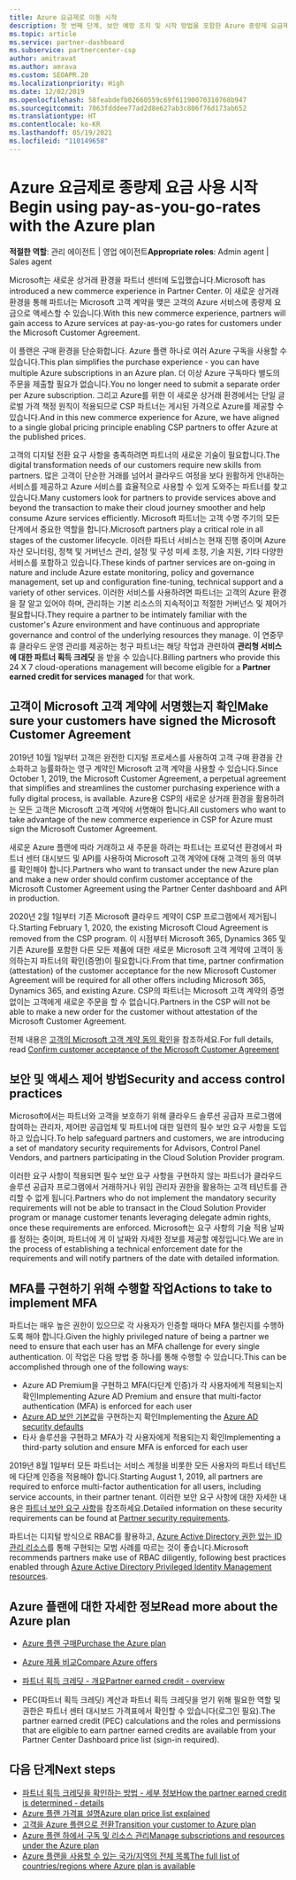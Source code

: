 ```yaml
---
title: Azure 요금제로 이동 시작
description: 첫 번째 단계, 보안 예방 조치 및 시작 방법을 포함한 Azure 종량제 요금제를 사용하여 귀하와 고객이 알아야 하는 사항에 대해 알아봅니다.
ms.topic: article
ms.service: partner-dashboard
ms.subservice: partnercenter-csp
author: amitravat
ms.author: amrava
ms.custom: SEOAPR.20
ms.localizationpriority: High
ms.date: 12/02/2019
ms.openlocfilehash: 58feabdefb02660559c69f61190070310768b947
ms.sourcegitcommit: 7063fdddee77ad2d8e627ab3c806f76d173ab652
ms.translationtype: HT
ms.contentlocale: ko-KR
ms.lasthandoff: 05/19/2021
ms.locfileid: "110149658"
---
```

# <a name="begin-using-pay-as-you-go-rates-with-the-azure-plan"></a><span data-ttu-id="9e9af-103">Azure 요금제로 종량제 요금 사용 시작</span><span class="sxs-lookup"><span data-stu-id="9e9af-103">Begin using pay-as-you-go-rates with the Azure plan</span></span>

<span data-ttu-id="9e9af-104">**적절한 역할**: 관리 에이전트 | 영업 에이전트</span><span class="sxs-lookup"><span data-stu-id="9e9af-104">**Appropriate roles**: Admin agent | Sales agent</span></span>


<span data-ttu-id="9e9af-105">Microsoft는 새로운 상거래 환경을 파트너 센터에 도입했습니다.</span><span class="sxs-lookup"><span data-stu-id="9e9af-105">Microsoft has introduced a new commerce experience in Partner Center.</span></span>  <span data-ttu-id="9e9af-106">이 새로운 상거래 환경을 통해 파트너는 Microsoft 고객 계약을 맺은 고객의 Azure 서비스에 종량제 요금으로 액세스할 수 있습니다.</span><span class="sxs-lookup"><span data-stu-id="9e9af-106">With this new commerce experience, partners will gain access to Azure services at pay-as-you-go rates for customers under the Microsoft Customer Agreement.</span></span>

<span data-ttu-id="9e9af-107">이 플랜은 구매 환경을 단순화합니다. Azure 플랜 하나로 여러 Azure 구독을 사용할 수 있습니다.</span><span class="sxs-lookup"><span data-stu-id="9e9af-107">This plan simplifies the purchase experience - you can have multiple Azure subscriptions in an Azure plan.</span></span> <span data-ttu-id="9e9af-108">더 이상 Azure 구독마다 별도의 주문을 제출할 필요가 없습니다.</span><span class="sxs-lookup"><span data-stu-id="9e9af-108">You no longer need to submit a separate order per Azure subscription.</span></span> <span data-ttu-id="9e9af-109">그리고 Azure를 위한 이 새로운 상거래 환경에서는 단일 글로벌 가격 책정 원칙이 적용되므로 CSP 파트너는 게시된 가격으로 Azure를 제공할 수 있습니다.</span><span class="sxs-lookup"><span data-stu-id="9e9af-109">And in this new commerce experience for Azure, we have aligned to a single global pricing principle enabling CSP partners to offer Azure at the published prices.</span></span>

<span data-ttu-id="9e9af-110">고객의 디지털 전환 요구 사항을 충족하려면 파트너의 새로운 기술이 필요합니다.</span><span class="sxs-lookup"><span data-stu-id="9e9af-110">The digital transformation needs of our customers require new skills from partners.</span></span> <span data-ttu-id="9e9af-111">많은 고객이 단순한 거래를 넘어서 클라우드 여정을 보다 원활하게 안내하는 서비스를 제공하고 Azure 서비스를 효율적으로 사용할 수 있게 도와주는 파트너를 찾고 있습니다.</span><span class="sxs-lookup"><span data-stu-id="9e9af-111">Many customers look for partners to provide services above and beyond the transaction to make their cloud journey smoother and help consume Azure services efficiently.</span></span> <span data-ttu-id="9e9af-112">Microsoft 파트너는 고객 수명 주기의 모든 단계에서 중요한 역할을 합니다.</span><span class="sxs-lookup"><span data-stu-id="9e9af-112">Microsoft partners play a critical role in all stages of the customer lifecycle.</span></span> <span data-ttu-id="9e9af-113">이러한 파트너 서비스는 현재 진행 중이며 Azure 자산 모니터링, 정책 및 거버넌스 관리, 설정 및 구성 미세 조정, 기술 지원, 기타 다양한 서비스를 포함하고 있습니다.</span><span class="sxs-lookup"><span data-stu-id="9e9af-113">These kinds of partner services are on-going in nature and include Azure estate monitoring, policy and governance management, set up and configuration fine-tuning, technical support and a variety of other services.</span></span> <span data-ttu-id="9e9af-114">이러한 서비스를 사용하려면 파트너는 고객의 Azure 환경을 잘 알고 있어야 하며, 관리하는 기본 리소스의 지속적이고 적절한 거버넌스 및 제어가 필요합니다.</span><span class="sxs-lookup"><span data-stu-id="9e9af-114">They require a partner to be intimately familiar with the customer's Azure environment and have continuous and appropriate governance and control of the underlying resources they manage.</span></span> <span data-ttu-id="9e9af-115">이 연중무휴 클라우드 운영 관리를 제공하는 청구 파트너는 해당 작업과 관련하여 **관리형 서비스에 대한 파트너 획득 크레딧** 을 받을 수 있습니다.</span><span class="sxs-lookup"><span data-stu-id="9e9af-115">Billing partners who provide this 24 X 7 cloud-operations management will become eligible for a **Partner earned credit for services managed** for that work.</span></span>

## <a name="make-sure-your-customers-have-signed-the-microsoft-customer-agreement"></a><span data-ttu-id="9e9af-116">고객이 Microsoft 고객 계약에 서명했는지 확인</span><span class="sxs-lookup"><span data-stu-id="9e9af-116">Make sure your customers have signed the Microsoft Customer Agreement</span></span>

<span data-ttu-id="9e9af-117">2019년 10월 1일부터 고객은 완전한 디지털 프로세스를 사용하여 고객 구매 환경을 간소화하고 능률화하는 영구 계약인 Microsoft 고객 계약을 사용할 수 있습니다.</span><span class="sxs-lookup"><span data-stu-id="9e9af-117">Since October 1, 2019, the Microsoft Customer Agreement, a perpetual agreement that simplifies and streamlines the customer purchasing experience with a fully digital process, is available.</span></span> <span data-ttu-id="9e9af-118">Azure용 CSP의 새로운 상거래 환경을 활용하려는 모든 고객은 Microsoft 고객 계약에 서명해야 합니다.</span><span class="sxs-lookup"><span data-stu-id="9e9af-118">All customers who want to take advantage of the new commerce experience in CSP for Azure must sign the Microsoft Customer Agreement.</span></span>

<span data-ttu-id="9e9af-119">새로운 Azure 플랜에 따라 거래하고 새 주문을 하려는 파트너는 프로덕션 환경에서 파트너 센터 대시보드 및 API를 사용하여 Microsoft 고객 계약에 대해 고객의 동의 여부를 확인해야 합니다.</span><span class="sxs-lookup"><span data-stu-id="9e9af-119">Partners who want to transact under the new Azure plan and make a new order should confirm customer acceptance of the Microsoft Customer Agreement using the Partner Center dashboard and API in production.</span></span>

<span data-ttu-id="9e9af-120">2020년 2월 1일부터 기존 Microsoft 클라우드 계약이 CSP 프로그램에서 제거됩니다.</span><span class="sxs-lookup"><span data-stu-id="9e9af-120">Starting February 1, 2020, the existing Microsoft Cloud Agreement is removed from the CSP program.</span></span> <span data-ttu-id="9e9af-121">이 시점부터 Microsoft 365, Dynamics 365 및 기존 Azure를 포함한 다른 모든 제품에 대한 새로운 Microsoft 고객 계약에 고객이 동의하는지 파트너의 확인(증명)이 필요합니다.</span><span class="sxs-lookup"><span data-stu-id="9e9af-121">From that time, partner confirmation (attestation) of the customer acceptance for the new Microsoft Customer Agreement will be required for all other offers including Microsoft 365, Dynamics 365, and existing Azure.</span></span> <span data-ttu-id="9e9af-122">CSP의 파트너는 Microsoft 고객 계약의 증명 없이는 고객에게 새로운 주문을 할 수 없습니다.</span><span class="sxs-lookup"><span data-stu-id="9e9af-122">Partners in the CSP will not be able to make a new order for the customer without attestation of the Microsoft Customer Agreement.</span></span>

<span data-ttu-id="9e9af-123">전체 내용은 [고객의 Microsoft 고객 계약 동의 확인](confirm-customer-agreement.md)을 참조하세요.</span><span class="sxs-lookup"><span data-stu-id="9e9af-123">For full details, read [Confirm customer acceptance of the Microsoft Customer Agreement](confirm-customer-agreement.md)</span></span>

## <a name="security-and-access-control-practices"></a><span data-ttu-id="9e9af-124">보안 및 액세스 제어 방법</span><span class="sxs-lookup"><span data-stu-id="9e9af-124">Security and access control practices</span></span>

<span data-ttu-id="9e9af-125">Microsoft에서는 파트너와 고객을 보호하기 위해 클라우드 솔루션 공급자 프로그램에 참여하는 관리자, 제어판 공급업체 및 파트너에 대한 일련의 필수 보안 요구 사항을 도입하고 있습니다.</span><span class="sxs-lookup"><span data-stu-id="9e9af-125">To help safeguard partners and customers, we are introducing a set of mandatory security requirements for Advisors, Control Panel Vendors, and partners participating in the Cloud Solution Provider program.</span></span>

<span data-ttu-id="9e9af-126">이러한 요구 사항이 적용되면 필수 보안 요구 사항을 구현하지 않는 파트너가 클라우드 솔루션 공급자 프로그램에서 거래하거나 위임 관리자 권한을 활용하는 고객 테넌트를 관리할 수 없게 됩니다.</span><span class="sxs-lookup"><span data-stu-id="9e9af-126">Partners who do not implement the mandatory security requirements will not be able to transact in the Cloud Solution Provider program or manage customer tenants leveraging delegate admin rights, once these requirements are enforced.</span></span> <span data-ttu-id="9e9af-127">Microsoft는 요구 사항의 기술 적용 날짜를 정하는 중이며, 파트너에 게 이 날짜와 자세한 정보를 제공할 예정입니다.</span><span class="sxs-lookup"><span data-stu-id="9e9af-127">We are in the process of establishing a technical enforcement date for the requirements and will notify partners of the date with detailed information.</span></span>

## <a name="actions-to-take-to-implement-mfa"></a><span data-ttu-id="9e9af-128">MFA를 구현하기 위해 수행할 작업</span><span class="sxs-lookup"><span data-stu-id="9e9af-128">Actions to take to implement MFA</span></span>

<span data-ttu-id="9e9af-129">파트너는 매우 높은 권한이 있으므로 각 사용자가 인증할 때마다 MFA 챌린지를 수행하도록 해야 합니다.</span><span class="sxs-lookup"><span data-stu-id="9e9af-129">Given the highly privileged nature of being a partner we need to ensure that each user has an MFA challenge for every single authentication.</span></span> <span data-ttu-id="9e9af-130">이 작업은 다음 방법 중 하나를 통해 수행할 수 있습니다.</span><span class="sxs-lookup"><span data-stu-id="9e9af-130">This can be accomplished through one of the following ways:</span></span>

- <span data-ttu-id="9e9af-131">Azure AD Premium을 구현하고 MFA(다단계 인증)가 각 사용자에게 적용되는지 확인</span><span class="sxs-lookup"><span data-stu-id="9e9af-131">Implementing Azure AD Premium and ensure that multi-factor authentication (MFA) is enforced for each user</span></span>
- <span data-ttu-id="9e9af-132">[Azure AD 보안 기본값](/azure/active-directory/conditional-access/concept-conditional-access-security-defaults)을 구현하는지 확인</span><span class="sxs-lookup"><span data-stu-id="9e9af-132">Implementing the [Azure AD security defaults](/azure/active-directory/conditional-access/concept-conditional-access-security-defaults)</span></span>
- <span data-ttu-id="9e9af-133">타사 솔루션을 구현하고 MFA가 각 사용자에게 적용되는지 확인</span><span class="sxs-lookup"><span data-stu-id="9e9af-133">Implementing a third-party solution and ensure MFA is enforced for each user</span></span>

<span data-ttu-id="9e9af-134">2019년 8월 1일부터 모든 파트너는 서비스 계정을 비롯한 모든 사용자의 파트너 테넌트에 다단계 인증을 적용해야 합니다.</span><span class="sxs-lookup"><span data-stu-id="9e9af-134">Starting August 1, 2019, all partners are required to enforce multi-factor authentication for all users, including service accounts, in their partner tenant.</span></span> <span data-ttu-id="9e9af-135">이러한 보안 요구 사항에 대한 자세한 내용은 [파트너 보안 요구 사항](partner-security-requirements.md)을 참조하세요.</span><span class="sxs-lookup"><span data-stu-id="9e9af-135">Detailed information on these security requirements can be found at [Partner security requirements](partner-security-requirements.md).</span></span>

<span data-ttu-id="9e9af-136">파트너는 디지털 방식으로 RBAC를 활용하고, [Azure Active Directory 권한 있는 ID 관리 리소스](/azure/active-directory/privileged-identity-management/pim-configure)를 통해 구현되는 모범 사례를 따르는 것이 좋습니다.</span><span class="sxs-lookup"><span data-stu-id="9e9af-136">Microsoft recommends partners make use of RBAC diligently, following best practices enabled through [Azure Active Directory Privileged Identity Management resources](/azure/active-directory/privileged-identity-management/pim-configure).</span></span>

## <a name="read-more-about-the-azure-plan"></a><span data-ttu-id="9e9af-137">Azure 플랜에 대한 자세한 정보</span><span class="sxs-lookup"><span data-stu-id="9e9af-137">Read more about the Azure plan</span></span>

- [<span data-ttu-id="9e9af-138">Azure 플랜 구매</span><span class="sxs-lookup"><span data-stu-id="9e9af-138">Purchase the Azure plan</span></span>](purchase-azure-plan.md)

- [<span data-ttu-id="9e9af-139">Azure 제품 비교</span><span class="sxs-lookup"><span data-stu-id="9e9af-139">Compare Azure offers</span></span>](compare-azure-offers.md)

- [<span data-ttu-id="9e9af-140">파트너 획득 크레딧 - 개요</span><span class="sxs-lookup"><span data-stu-id="9e9af-140">Partner earned credit - overview</span></span>](partner-earned-credit.md)

- <span data-ttu-id="9e9af-141">PEC(파트너 획득 크레딧) 계산과 파트너 획득 크레딧을 얻기 위해 필요한 역할 및 권한은 파트너 센터 대시보드 가격표에서 확인할 수 있습니다(로그인 필요).</span><span class="sxs-lookup"><span data-stu-id="9e9af-141">The partner earned credit (PEC) calculations and the roles and permissions that are eligible to earn partner earned credits are available from your Partner Center Dashboard price list (sign-in required).</span></span>

## <a name="next-steps"></a><span data-ttu-id="9e9af-142">다음 단계</span><span class="sxs-lookup"><span data-stu-id="9e9af-142">Next steps</span></span> 

- [<span data-ttu-id="9e9af-143">파트너 획득 크레딧을 확인하는 방법 - 세부 정보</span><span class="sxs-lookup"><span data-stu-id="9e9af-143">How the partner earned credit is determined - details</span></span>](partner-earned-credit-explanation.md)
- [<span data-ttu-id="9e9af-144">Azure 플랜 가격표 설명</span><span class="sxs-lookup"><span data-stu-id="9e9af-144">Azure plan price list explained</span></span>](azure-plan-price-list.md)
- [<span data-ttu-id="9e9af-145">고객을 Azure 플랜으로 전환</span><span class="sxs-lookup"><span data-stu-id="9e9af-145">Transition your customer to Azure plan</span></span>](azure-plan-transition.md)
- [<span data-ttu-id="9e9af-146">Azure 플랜 하에서 구독 및 리소스 관리</span><span class="sxs-lookup"><span data-stu-id="9e9af-146">Manage subscriptions and resources under the Azure plan</span></span>](azure-plan-manage.md)
- [<span data-ttu-id="9e9af-147">Azure 플랜을 사용할 수 있는 국가/지역의 전체 목록</span><span class="sxs-lookup"><span data-stu-id="9e9af-147">The full list of countries/regions where Azure plan is available</span></span>](https://query.prod.cms.rt.microsoft.com/cms/api/am/binary/RE3QN0x)